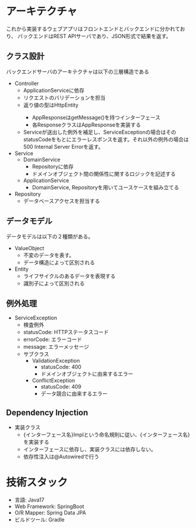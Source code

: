 # アーキテクチャ
これから実装するウェブアプリはフロントエンドとバックエンドに分かれており、
バックエンドはREST APIサーバであり、JSON形式で結果を返す。

## クラス設計
バックエンドサーバのアーキテクチャは以下の三層構造である
- Controller
  - ApplicationServiceに依存
  - リクエストのバリデーションを担当
  - 返り値の型はHttpEntity<AppResponse>
    - AppResponseはgetMessage()を持つインターフェース
    - 各ResponseクラスはAppResponseを実装する
  - Serviceが送出した例外を補足し、ServiceExceptionの場合はそのstatusCodeをもとにエラーレスポンスを返す。それ以外の例外の場合は500 Internal Server Errorを返す。
- Service
  - DomainService
    - Repositoryに依存
    - ドメインオブジェクト間の関係性に関するロジックを記述する
  - ApplicationService
    - DomainService, Repositoryを用いてユースケースを組み立てる
- Repository
  - データベースアクセスを担当する
  
## データモデル
データモデルは以下の２種類がある。
- ValueObject
  - 不変のデータを表す。
  - データ構造によって区別される
- Entity
  - ライフサイクルのあるデータを表現する
  - 識別子によって区別される
  
## 例外処理
- ServiceException
  - 検査例外
  - statusCode: HTTPステータスコード
  - errorCode: エラーコード
  - message: エラーメッセージ
  - サブクラス
    - ValidationException
      - statusCode: 400
      - ドメインオブジェクトに由来するエラー
    - ConflictException
      - statusCode: 409
      - データ競合に由来するエラー
      
 ## Dependency Injection
 - 実装クラス
   - {インターフェース名}Implという命名規則に従い、{インターフェース名}を実装する
   - インターフェースに依存し、実装クラスには依存しない。
   - 依存性注入は@Autowiredで行う
  
# 技術スタック
- 言語: Java17
- Web Framework: SpringBoot
- O/R Mapper: Spring Data JPA
- ビルドツール: Gradle
